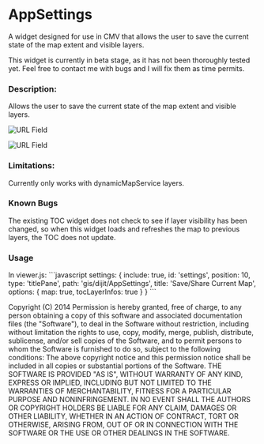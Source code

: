 AppSettings
===============

A widget designed for use in CMV that allows the user to save the current state of the map extent and visible layers.

This widget is currently in beta stage, as it has not been thoroughly tested yet. Feel free to contact me with bugs and I will fix them as time permits.

<h3>Description:</h3>
Allows the user to save the current state of the map extent and visible layers.
 
![URL Field](https://github.com/roemhildtg/CMV_AppSettings/blob/master/URL_Screenshot.PNG)
 
![URL Field](https://github.com/roemhildtg/CMV_AppSettings/blob/master/Widget_screenshot.PNG)

 
<h3>Limitations: </h3>
Currently only works with dynamicMapService layers.

<h3>Known Bugs</h3>
The existing TOC widget does not check to see if layer visibility has been changed, so when this widget loads and refreshes the map to previous layers, the TOC does not update.

<h3>Usage </h3>
In viewer.js: 
```javascript      
settings: {
    include: true,
    id: 'settings',
    position: 10,
    type: 'titlePane',
    path: 'gis/dijit/AppSettings',
    title: 'Save/Share Current Map',
    options: {
        map: true,
        tocLayerInfos: true
    }
}
```
 
 Copyright (C) 2014 
 Permission is hereby granted, free of charge, to any person obtaining a copy of this software and associated documentation files (the "Software"), to deal in the Software without restriction, including without limitation the rights to use, copy, modify, merge, publish, distribute, sublicense, and/or sell copies of the Software, and to permit persons to whom the Software is furnished to do so, subject to the following conditions:
 The above copyright notice and this permission notice shall be included in all copies or substantial portions of the Software.
 THE SOFTWARE IS PROVIDED "AS IS", WITHOUT WARRANTY OF ANY KIND, EXPRESS OR IMPLIED, INCLUDING BUT NOT LIMITED TO THE WARRANTIES OF MERCHANTABILITY, FITNESS FOR A PARTICULAR PURPOSE AND NONINFRINGEMENT. IN NO EVENT SHALL THE AUTHORS OR COPYRIGHT HOLDERS BE LIABLE FOR ANY CLAIM, DAMAGES OR OTHER LIABILITY, WHETHER IN AN ACTION OF CONTRACT, TORT OR OTHERWISE, ARISING FROM, OUT OF OR IN CONNECTION WITH THE SOFTWARE OR THE USE OR OTHER DEALINGS IN THE SOFTWARE.
